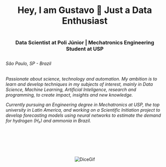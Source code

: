<div align="center" style="height: 200px; display: flex; flex-direction: column; justify-content: center;">
  <p>    
    
  # Hey, I am Gustavo :game_die: Just a Data Enthusiast
  ### Data Scientist at Poli Júnior | Mechatronics Engineering Student at USP</p>
</div>

###### São Paulo, SP - Brazil

*Passionate about science, technology and automation. My ambition is to learn and develop techniques in my subjects of interest, mainly in Data Science, Machine Learning, Artificial Inteligence, research and programming, to create impact, insights and new knowledge.*

*Currently pursuing an Engineering degree in Mechatronics at USP, the top university in Latin America, and working on a Scientific Initiation project to develop forecasting models using neural networks to estimate the demand for hydrogen (H₂) and ammonia in Brazil.*

<div align="center" style="height: 200px; display: flex; flex-direction: column; justify-content: center;">
  <p>
    
  ![DiceGif](https://media.giphy.com/media/v1.Y2lkPTc5MGI3NjExdDdiY2h3bmlxN24wM2h3aXBvNHliNHBqbHluN21odXB5OGFoa2p1cyZlcD12MV9pbnRlcm5hbF9naWZfYnlfaWQmY3Q9Zw/H4uFElBB9Nt7zq3RZ9/giphy.gif)
  
  </p>
</div>
